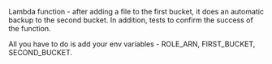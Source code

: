 Lambda function - after adding a file to the first bucket, it does an automatic backup to the second bucket. In addition, tests to confirm the success of the function.

All you have to do is add your env variables - ROLE_ARN, FIRST_BUCKET, SECOND_BUCKET.
